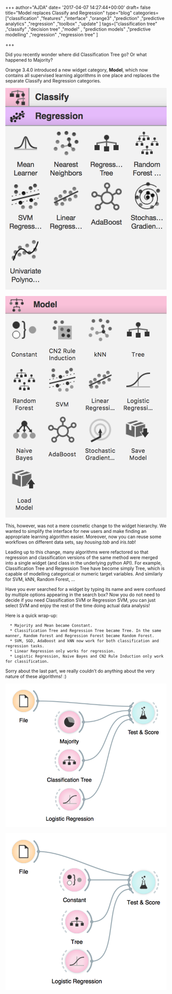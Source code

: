 +++
author="AJDA"
date= '2017-04-07 14:27:44+00:00'
draft= false
title="Model replaces Classify and Regression"
type="blog"
categories=["classification" ,"features" ,"interface" ,"orange3" ,"prediction" ,"predictive  analytics" ,"regression" ,"toolbox" ,"update" ]
tags=["classification tree" ,"classify" ,"decision tree" ,"model" ,
"prediction models" ,"predictive modelling" ,"regression" ,"regression tree" ]

+++

Did you recently wonder where did Classification Tree go? Or what happened to Majority?

Orange 3.4.0 introduced a new widget category, **Model**, which now contains all supervised learning algorithms in one place and replaces the separate Classify and Regression categories.

[![](/images/2017/04/Screen-Shot-2017-04-07-at-15.51.36.png)
](https://blog.biolab.si/wp-content/uploads/2017/04/Screen-Shot-2017-04-07-at-15.51.36.png)     [![](/images/2017/04/Screen-Shot-2017-04-07-at-15.41.12.png)
](https://blog.biolab.si/wp-content/uploads/2017/04/Screen-Shot-2017-04-07-at-15.41.12.png)

This, however, was not a mere cosmetic change to the widget hierarchy. We wanted to simplify the interface for new users and make finding an appropriate learning algorithm easier. Moreover, now you can reuse some workflows on different data sets, say _housing.tab_ and _iris.tab_!

Leading up to this change, many algorithms were refactored so that regression and classification versions of the same method were merged into a single widget (and class in the underlying python API). For example, Classification Tree and Regression Tree have become simply Tree, which is capable of modelling categorical or numeric target variables. And similarly for SVM, kNN, Random Forest, …

Have you ever searched for a widget by typing its name and were confused by multiple options appearing in the search box? Now you do not need to decide if you need Classification SVM or Regression SVM, you can just select SVM and enjoy the rest of the time doing actual data analysis!



Here is a quick wrap-up:



 	  * Majority and Mean became Constant.
 	  * Classification Tree and Regression Tree became Tree. In the same manner, Random Forest and Regression Forest became Random Forest.
 	  * SVM, SGD, AdaBoost and kNN now work for both classification and regression tasks.
 	  * Linear Regression only works for regression.
 	  * Logistic Regression, Naive Bayes and CN2 Rule Induction only work for classification.

Sorry about the last part, we really couldn’t do anything about the very nature of these algorithms! :)


[![](/images/2017/04/Screen-Shot-2017-04-07-at-15.51.12.png)
](https://blog.biolab.si/wp-content/uploads/2017/04/Screen-Shot-2017-04-07-at-15.51.12.png)       [![](/images/2017/04/Screen-Shot-2017-04-07-at-15.45.21.png)
](https://blog.biolab.si/wp-content/uploads/2017/04/Screen-Shot-2017-04-07-at-15.45.21.png)
